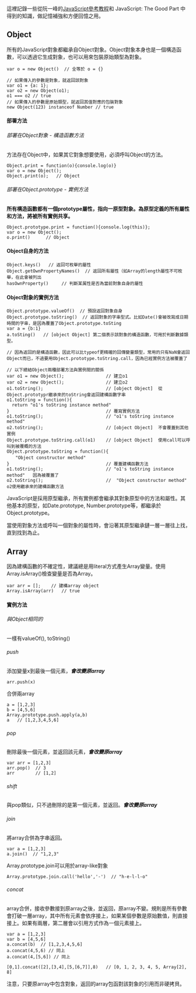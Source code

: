 這裡記錄一些從阮一峰的[JavaScript參考教程](http://javascript.ruanyifeng.com/)和 JavaScript: The Good Part 中得到的知識，做記憶補強和方便回憶之用。

## Object

所有的JavaScript對象都繼承自Object對象。Object對象本身也是一個構造函數，可以透過它生成對象，也可以用來包裝原始類型為對象。

```
var o = new Object()  // 全等於 o = {}

// 如果傳入的參數是對象，就返回該對象
var o1 = {a: 1};
var o2 = new Object(o1);
o1 === o2 // true
// 如果傳入的參數是原始類型，就返回其值對應的包裝對象
new Object(123) instanceof Number // true
```
#### 部署方法

###### 部署在Object對象 - 構造函數方法

方法存在Object中，如果其它對象想要使用，必須呼叫Object的方法。

```
Object.print = function(o){console.log(o)}
var o = new Object();
Object.print(o);   // Object
```

###### 部署在Object.prototype - 實例方法

**所有構造函數都有一個prototype屬性，指向一原型對象。為原型定義的所有屬性和方法，將被所有實例共享。**

```
Object.prototype.print = function(){console.log(this)};
var o = new Object();
o.print()      // Object
```

#### Object自身的方法

```
Object.keys()   // 返回可枚舉的屬性
Object.getOwnPropertyNames()  // 返回所有屬性（如Array的length屬性不可枚舉，在此會被列出
hasOwnProperty()     // 判斷某属性是否為當前對象自身的屬性
```

#### Object對象的實例方法

```
Object.prototype.valueOf()  // 預設返回對象自身
Object.prototype.toString()  // 返回對象的字串型式。比如Date()會被改寫成日期時間的字串，是因為覆蓋了Object.prototype.toSting
var a = {b:1}
a.toSting()   // [object Object] 第二個表示該對象的構造函數，可用於判斷數據類型。

// 因為返回的是構造函數，因此可以比typeof更精確的回傳變量類型，常用的只有NaN會返回Object而已，不過要用Object.prototype.toString.call，因為已經實例方法被覆蓋了

// 以下總結Object兩種部署方法與實例間的關係
var o1 = new Object();                // 建立o1
var o2 = new Object();                // 建立o2
o1.toString();                        // [object Object]  從Object.prototypr繼承來的toString會返回建構函數字串
o1.toString = function(){
  return "o1's toString instance method"
}                                     // 覆寫實例方法
o1.toString();                        // "o1's toString instance method"
o2.toString();                        // [object Object]  不會覆蓋到其他實例
Object.prototype.toString.call(o1)    // [object Object]  使用call可以呼叫到被覆概的方法
Object.prototype.toString = function(){
　　"Object constructor method"
}                                     // 覆蓋建構函數方法
o1.toString();                        // "o1's toString instance method"   因為被覆蓋了
o2.toString();                        //  "Object constructor method"    o2使用繼承來的建構函數方法
```

JavaScript是採用原型繼承，所有實例都會繼承其對象原型中的方法和屬性。其他基本的原型，如Date.prototype, Number.prototype等，都繼承於Object.prototype。

當使用對象方法或呼叫一個對象的屬性時，會沿著其原型繼承鏈一層一層往上找，直到找到為止。

## Array

因為建構函數的不確定性，建議總是用literal方式產生Array變量。使用Array.isArray()檢查變量是否為Array。

```
var arr = [];    // 建構array object
Array.isArray(arr)   // true
```

#### 實例方法

###### 與Object相同的
一樣有valueOf(), toString()

###### push

添加變量x到最後一個元素，***會改變原array***

`arr.push(x)`

合併兩array

```
a = [1,2,3]
b = [4,5,6]
Array.prototype.push.apply(a,b)
a   // [1,2,3,4,5,6]
```

###### pop

刪除最後一個元素，並返回該元素，***會改變原array***

```
var arr = [1,2,3]
arr.pop()  // 3
arr        // [1,2]
```

###### shift

與pop類似，只不過刪除的是第一個元素，並返回。***會改變原array***

###### join
將array合併為字串返回。
```
var a = [1,2,3]
a.join()  // "1,2,3"
```
Array.prototype.join可以用於array-like對象
```
Array.prototype.join.call('hello','-')  // "h-e-l-l-o"
```

###### concat
array合併，接收參數接到原array之後，並返回，原array不變。規則是所有參數會打破一層array，其中所有元素會依序接上，如果某個參數是原始數值，則直接接上。如果有兩層，第二層會以引用方式作為一個元素接上。

```
var a = [1,2,3]
var b = [4,5,6]
a.concat(b)  // [1,2,3,4,5,6]
a.concat(4,5,6) // 同上
a.concat(4,[5,6]) // 同上

[0,1].concat([2],[3,4],[5,[6,7]],8)   // [0, 1, 2, 3, 4, 5, Array[2], 8]
```
注意，只要原array中包含對象，返回的array包函對該對象的引用而非硬拷貝。





